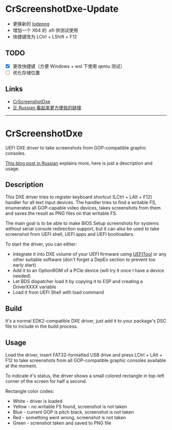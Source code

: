 # CrScreenshotDxe-Update
* 更换新的 [lodepng](https://github.com/lvandeve/lodepng)
* 增加一个 X64 的 .efi 供测试使用
* 快捷键改为 LCtrl + LShift + F12

## TODO
- [x] 更改快捷键（方便 Windows + wsl 下使用 qemu 测试）
- [ ] 优化存储位置

## Links
* [CrScreenshotDxe](https://github.com/LongSoft/CrScreenshotDxe)
* [比 Russian 看起来更方便些的链接](https://sudonull.com/post/91988-We-are-writing-a-DXE-driver-for-taking-screenshots-from-BIOS-Setup-and-other-UEFI-applications)

------

# CrScreenshotDxe
UEFI DXE driver to take screenshots from GOP-compatible graphic consoles.

[This blog post in Russian](http://habrahabr.ru/post/274463/) explains more, here is just a description and usage.

## Description
This DXE driver tries to register keyboard shortcut (LCtrl + LAlt + F12) handler for all text input devices. The handler tries to find a writable FS, enumerates all GOP-capable video devices, takes screenshots from them and saves the result as PNG files on that writable FS.

The main goal is to be able to make BIOS Setup screenshots for systems without serial console redirection support, but it can also be used to take screenshot from UEFI shell, UEFI apps and UEFI bootloaders. 

To start the driver, you can either:
- Integrate it into DXE volume of your UEFI firmware using [UEFITool](https://github.com/LongSoft/UEFITool) or any other suitable software (don't forget a DepEx section to prevent too early start)
- Add it to an OptionROM of a PCIe device (will try it once I have a device needed)
- Let BDS dispatcher load it by copying it to ESP and creating a DriverXXXX variable
- Load it from UEFI Shell with load command

## Build
It's a normal EDK2-compatible DXE driver, just add it to your package's DSC file to include in the build process.

## Usage
Load the driver, insert FAT32-formatted USB drive and press LCtrl + LAlt + F12 to take screenshots from all GOP-compatible graphic consoles available at the moment. 

To indicate it's status, the driver shows a small colored rectangle in top-left corner of the screen for half a second.

Rectangle color codes:
- White  - driver is loaded
- Yellow - no writable FS found, screenshot is not taken
- Blue   - current GOP is pitch black, screenshot is not taken
- Red    - something went wrong, screenshot is not taken
- Green  - screnshot taken and saved to PNG file
